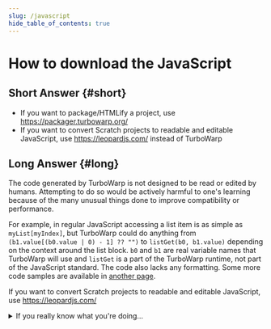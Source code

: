 ```yaml
---
slug: /javascript
hide_table_of_contents: true
---
```


# How to download the JavaScript

## Short Answer {#short}

 * If you want to package/HTMLify a project, use https://packager.turbowarp.org/
 * If you want to convert Scratch projects to readable and editable JavaScript, use https://leopardjs.com/ instead of TurboWarp

## Long Answer {#long}

The code generated by TurboWarp is not designed to be read or edited by humans. Attempting to do so would be actively harmful to one's learning because of the many unusual things done to improve compatibility or performance.

For example, in regular JavaScript accessing a list item is as simple as `myList[myIndex]`, but TurboWarp could do anything from `(b1.value[(b0.value | 0) - 1] ?? "")` to `listGet(b0, b1.value)` depending on the context around the list block. `b0` and `b1` are real variable names that TurboWarp will use and `listGet` is a part of the TurboWarp runtime, not part of the JavaScript standard. The code also lacks any formatting. Some more code samples are available in [another page](how).

If you want to convert Scratch projects to readable and editable JavaScript, use https://leopardjs.com/

<details>
<summary>If you really know what you're doing...</summary>

Run this in the JavaScript console before starting the project:

```js
vm.enableDebug();
```

Then the JavaScript will be logged to the console when it gets compiled.

If you don't know what a "JavaScript console" is or how to access it, then it's in your best interest to not look at the generated JavaScript anyways.
</details>
